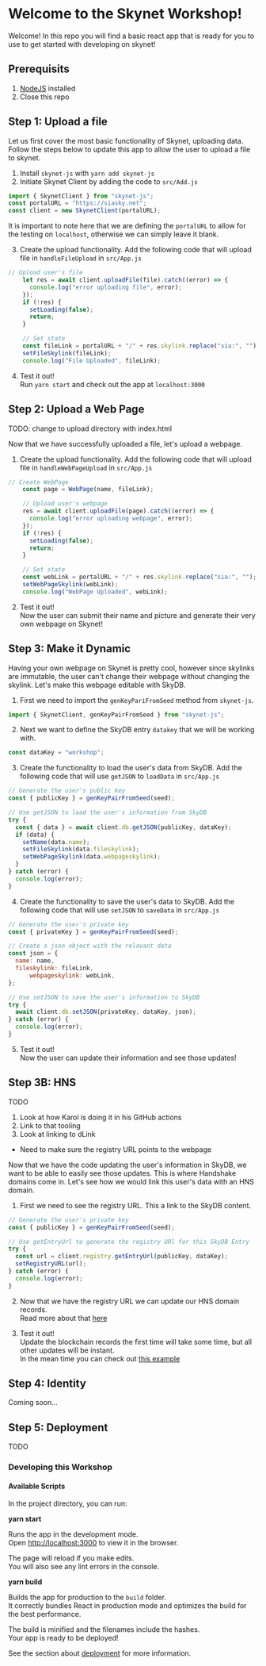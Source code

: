 # Welcome to the Skynet Workshop!

Welcome! In this repo you will find a basic react app that is ready for you to
use to get started with developing on skynet!

## Prerequisits

1. [NodeJS](https://nodejs.org/) installed
1. Close this repo

## Step 1: Upload a file

Let us first cover the most basic functionality of Skynet, uploading data.
Follow the steps below to update this app to allow the user to upload a file
to skynet.

1.  Install `skynet-js` with `yarn add skynet-js`
2.  Initiate Skynet Client by adding the code to `src/Add.js`

```javascript
import { SkynetClient } from "skynet-js";
const portalURL = "https://siasky.net";
const client = new SkynetClient(portalURL);
```

It is important to note here that we are defining the `portalURL` to allow
for the testing on `localhost`, otherwise we can simply leave it blank.

3. Create the upload functionality. Add the following code that will upload
   file in `handleFileUpload` in `src/App.js`

```javascript
// Upload user's file
    let res = await client.uploadFile(file).catch((error) => {
      console.log("error uploading file", error);
    });
    if (!res) {
      setLoading(false);
      return;
    }

    // Set state
    const fileLink = portalURL + "/" + res.skylink.replace("sia:", "");
    setFileSkylink(fileLink);
    console.log("File Uploaded", fileLink);
```

4. Test it out!\
   Run `yarn start` and check out the app at `localhost:3000`

## Step 2: Upload a Web Page

TODO: change to upload directory with index.html

Now that we have successfully uploaded a file, let's upload a webpage.

1. Create the upload functionality. Add the following code that will upload
   file in `handleWebPageUpload` in `src/App.js`

```javascript
// Create WebPage
    const page = WebPage(name, fileLink);

    // Upload user's webpage
    res = await client.uploadFile(page).catch((error) => {
      console.log("error uploading webpage", error);
    });
    if (!res) {
      setLoading(false);
      return;
    }

    // Set state
    const webLink = portalURL + "/" + res.skylink.replace("sia:", "");
    setWebPageSkylink(webLink);
    console.log("WebPage Uploaded", webLink);
```

2. Test it out!\
   Now the user can submit their name and picture and generate their very own
   webpage on Skynet!

## Step 3: Make it Dynamic

Having your own webpage on Skynet is pretty cool, however since skylinks are
immutable, the user can't change their webpage without changing the skylink. Let's make this webpage editable with SkyDB.

1. First we need to import the `genKeyPariFromSeed` method from `skynet-js`.

```javascript
import { SkynetClient, genKeyPairFromSeed } from "skynet-js";
```

2. Next we want to define the SkyDB entry `datakey` that we will be working with.

```javascript
const dataKey = "workshop";
```

3. Create the functionality to load the user's data from SkyDB. Add the
   following code that will use `getJSON` to `loadData` in `src/App.js`

```javascript
// Generate the user's public key
const { publicKey } = genKeyPairFromSeed(seed);

// Use getJSON to load the user's information from SkyDB
try {
  const { data } = await client.db.getJSON(publicKey, dataKey);
  if (data) {
    setName(data.name);
    setFileSkylink(data.fileskylink);
    setWebPageSkylink(data.webpageskylink);
  }
} catch (error) {
  console.log(error);
}
```

4. Create the functionality to save the user's data to SkyDB. Add the
   following code that will use `setJSON` to `saveData` in `src/App.js`

```javascript
// Generate the user's private key
const { privateKey } = genKeyPairFromSeed(seed);

// Create a json object with the relavant data
const json = {
  name: name,
  fileskylink: fileLink,
      webpageskylink: webLink,
};

// Use setJSON to save the user's information to SkyDB
try {
  await client.db.setJSON(privateKey, dataKey, json);
} catch (error) {
  console.log(error);
}
```

5. Test it out!\
   Now the user can update their information and see those updates!

## Step 3B: HNS

TODO
1. Look at how Karol is doing it in his GitHub actions
1. Link to that tooling
1. Look at linking to dLink

- Need to make sure the registry URL points to the webpage

Now that we have the code updating the user's information in SkyDB, we want
to be able to easily see those updates. This is where Handshake domains come
in. Let's see how we would link this user's data with an HNS domain.

1. First we need to see the registry URL. This a link to the SkyDB content.

```javascript
// Generate the user's private key
const { publicKey } = genKeyPairFromSeed(seed);

// Use getEntryUrl to generate the registry URl for this SkyDB Entry
try {
  const url = client.registry.getEntryUrl(publicKey, dataKey);
  setRegistryURL(url);
} catch (error) {
  console.log(error);
}
```

2. Now that we have the registry URL we can update our HNS domain records.\
   Read more about that [here](https://blog.sia.tech/skynet-handshake-d5d16e6b632f)

3. Test it out!\
   Update the blockchain records the first time will take some time, but all
   other updates will be instant.\
   In the mean time you can check out [this example](https://doesitwork.hns.siasky.net)

## Step 4: Identity

Coming soon...

## Step 5: Deployment

TODO

### Developing this Workshop

#### Available Scripts

In the project directory, you can run:

**yarn start**

Runs the app in the development mode.\
Open [http://localhost:3000](http://localhost:3000) to view it in the browser.

The page will reload if you make edits.\
You will also see any lint errors in the console.

**yarn build**

Builds the app for production to the `build` folder.\
It correctly bundles React in production mode and optimizes the build for the best performance.

The build is minified and the filenames include the hashes.\
Your app is ready to be deployed!

See the section about [deployment](https://facebook.github.io/create-react-app/docs/deployment) for more information.
